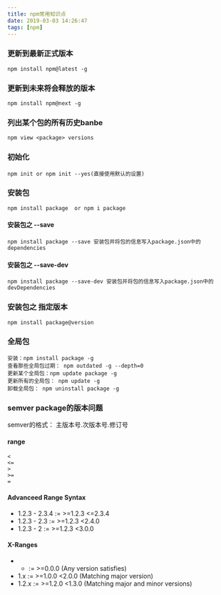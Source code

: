 ```yaml
---
title: npm常用知识点
date: 2019-03-03 14:26:47
tags: [npm]
---
```


### 更新到最新正式版本
```
npm install npm@latest -g
```

### 更新到未来将会释放的版本
```
npm install npm@next -g
```

### 列出某个包的所有历史banbe
```
npm view <package> versions
```

### 初始化
```
npm init or npm init --yes(直接使用默认的设置)
```
<!-- more -->

### 安装包
```
npm install package  or npm i package

```
#### 安装包之 --save
```
npm install package --save 安装包并将包的信息写入package.json中的dependencies
```
#### 安装包之 --save-dev
```
npm install package --save-dev 安装包并将包的信息写入package.json中的devDependencies
```

### 安装包之 指定版本
```
npm install package@version 
```

### 全局包
```
安装：npm install package -g
查看那些全局包过期： npm outdated -g --depth=0
更新某个全局包：npm update package -g
更新所有的全局包： npm update -g
卸载全局包： npm uninstall package -g
```

### semver package的版本问题
  semver的格式： 主版本号.次版本号.修订号

#### range
```
< 
<= 
> 
>=
= 
```
#### Advanceed Range Syntax
- 1.2.3 - 2.3.4 := >=1.2.3 <=2.3.4
- 1.2.3 - 2.3   := >=1.2.3 <2.4.0
- 1.2.3 - 2     := >=1.2.3 <3.0.0

#### X-Ranges 
- * := >=0.0.0 (Any version satisfies)
- 1.x := >=1.0.0 <2.0.0 (Matching major version)
- 1.2.x := >=1.2.0 <1.3.0 (Matching major and minor versions)

